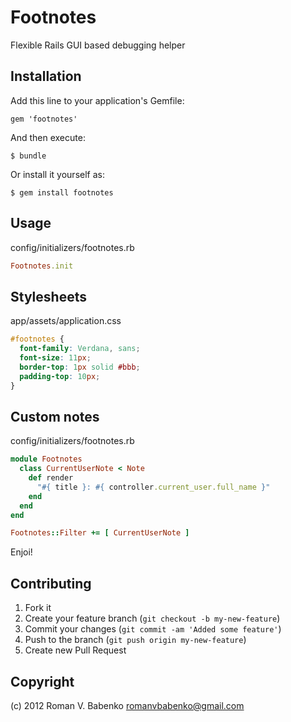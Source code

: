 # Footnotes

Flexible Rails GUI based debugging helper 

## Installation

Add this line to your application's Gemfile:

    gem 'footnotes'

And then execute:

    $ bundle

Or install it yourself as:

    $ gem install footnotes

## Usage

config/initializers/footnotes.rb

```ruby
Footnotes.init
```

## Stylesheets

app/assets/application.css

```css
#footnotes {
  font-family: Verdana, sans;
  font-size: 11px;
  border-top: 1px solid #bbb;
  padding-top: 10px;
}
```

## Custom notes

config/initializers/footnotes.rb

```ruby
module Footnotes
  class CurrentUserNote < Note
    def render
      "#{ title }: #{ controller.current_user.full_name }"
    end
  end
end

Footnotes::Filter += [ CurrentUserNote ]
```

Enjoi!

## Contributing

1. Fork it
2. Create your feature branch (`git checkout -b my-new-feature`)
3. Commit your changes (`git commit -am 'Added some feature'`)
4. Push to the branch (`git push origin my-new-feature`)
5. Create new Pull Request

## Copyright

(c) 2012 Roman V. Babenko <romanvbabenko@gmail.com>

